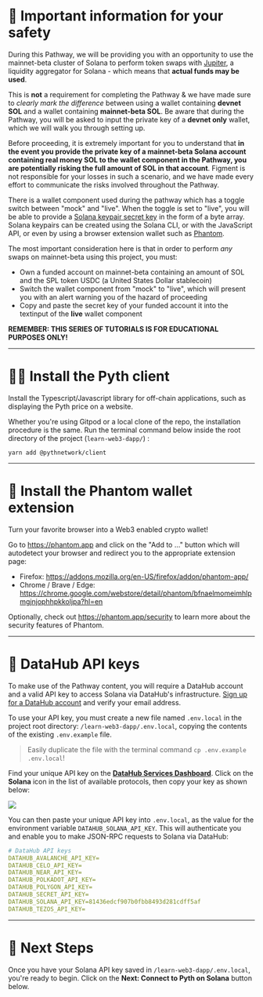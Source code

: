 # 🦺 Important information for your safety

During this Pathway, we will be providing you with an opportunity to use the mainnet-beta cluster of Solana to perform token swaps with [Jupiter](https://jup.ag), a liquidity aggregator for Solana - which means that **actual funds may be used**.

This is **not** a requirement for completing the Pathway & we have made sure to _clearly mark the difference_ between using a wallet containing **devnet SOL** and a wallet containing **mainnet-beta SOL**. Be aware that during the Pathway, you will be asked to input the private key of a **devnet only** wallet, which we will walk you through setting up.

Before proceeding, it is extremely important for you to understand that **in the event you provide the private key of a mainnet-beta Solana account containing real money SOL to the wallet component in the Pathway, you are potentially risking the full amount of SOL in that account**. Figment is not responsible for your losses in such a scenario, and we have made every effort to communicate the risks involved throughout the Pathway.

There is a wallet component used during the pathway which has a toggle switch between "mock" and "live". When the toggle is set to "live", you will be able to provide a [Solana keypair secret key](https://solana-labs.github.io/solana-web3.js/classes/Keypair.html) in the form of a byte array. Solana keypairs can be created using the Solana CLI, or with the JavaScript API, or even by using a browser extension wallet such as [Phantom](https://phantom.app).

The most important consideration here is that in order to perform _any_ swaps on mainnet-beta using this project, you must:

- Own a funded account on mainnet-beta containing an amount of SOL and the SPL token USDC (a United States Dollar stablecoin)
- Switch the wallet component from "mock" to "live", which will present you with an alert warning you of the hazard of proceeding
- Copy and paste the secret key of your funded account it into the textinput of the **live** wallet component

**REMEMBER: THIS SERIES OF TUTORIALS IS FOR EDUCATIONAL PURPOSES ONLY!**

---

# 🧑‍💻 Install the Pyth client

Install the Typescript/Javascript library for off-chain applications, such as displaying the Pyth price on a website.

Whether you're using Gitpod or a local clone of the repo, the installation procedure is the same. Run the terminal command below inside the root directory of the project (`learn-web3-dapp/`) :

```text
yarn add @pythnetwork/client
```

---

# 👻 Install the Phantom wallet extension

Turn your favorite browser into a Web3 enabled crypto wallet!

Go to <https://phantom.app> and click on the "Add to ..." button which will autodetect your browser and redirect you to the appropriate extension page:

- Firefox: https://addons.mozilla.org/en-US/firefox/addon/phantom-app/
- Chrome / Brave / Edge: https://chrome.google.com/webstore/detail/phantom/bfnaelmomeimhlpmgjnjophhpkkoljpa?hl=en

Optionally, check out <https://phantom.app/security> to learn more about the security features of Phantom.

---

# 🧩 DataHub API keys

To make use of the Pathway content, you will require a DataHub account and a valid API key to access Solana via DataHub's infrastructure. [Sign up for a DataHub account](https://datahub.figment.io/sign_up) and verify your email address.

To use your API key, you must create a new file named `.env.local` in the project root directory: `/learn-web3-dapp/.env.local`, copying the contents of the existing `.env.example` file.

> Easily duplicate the file with the terminal command `cp .env.example .env.local`!

Find your unique API key on the [**DataHub Services Dashboard**](https://datahub.figment.io/). Click on the **Solana** icon in the list of available protocols, then copy your key as shown below:

![](https://raw.githubusercontent.com/figment-networks/learn-web3-dapp/main/markdown/__images__/solana/solana-setup-00.gif?raw=true)

You can then paste your unique API key into `.env.local`, as the value for the environment variable `DATAHUB_SOLANA_API_KEY`. This will authenticate you and enable you to make JSON-RPC requests to Solana via DataHub:

```yaml
# DataHub API keys
DATAHUB_AVALANCHE_API_KEY=
DATAHUB_CELO_API_KEY=
DATAHUB_NEAR_API_KEY=
DATAHUB_POLKADOT_API_KEY=
DATAHUB_POLYGON_API_KEY=
DATAHUB_SECRET_API_KEY=
DATAHUB_SOLANA_API_KEY=81436edcf907b0fbb8493d281cdff5af
DATAHUB_TEZOS_API_KEY=
```

---

# 👣 Next Steps

Once you have your Solana API key saved in `/learn-web3-dapp/.env.local`, you're ready to begin.
Click on the **Next: Connect to Pyth on Solana** button below.
